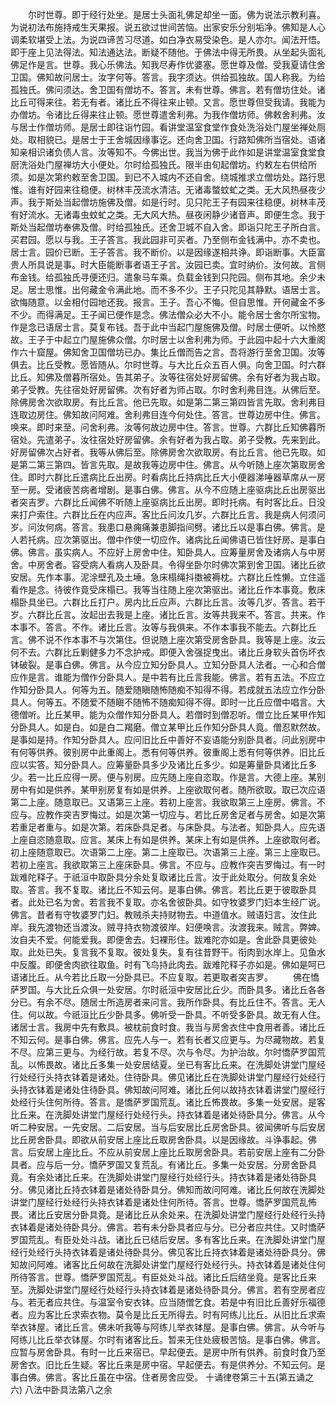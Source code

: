 <!-- { "loadSidebar": true } -->
　　尔时世尊。即于经行处坐。是居士头面礼佛足却坐一面。佛为说法示教利喜。为说初法布施持戒生天果报。说五欲过世间苦恼。出家安乐分别垢净。佛知是人心调柔软堪受上法。为说四谛苦习尽道。如白净衣易受染色。是人亦尔。闻法开悟。即于座上见法得法。知法通达法。断疑不随他。于佛法中得无所畏。从坐起头面礼佛足作是言。世尊。我心乐佛法。知我尽寿作优婆塞。愿世尊及僧。受我夏请住舍卫国。佛知故问居士。汝字何等。答言。我字须达。供给孤独故。国人称我。为给孤独氏。佛问须达。舍卫国有僧坊不。答言。未有世尊。佛言。若有僧坊住处。诸比丘可得来往。若无有者。诸比丘不得往来止顿。又言。愿世尊但受我请。我能为办僧坊。令诸比丘得来往止顿。愿世尊遣舍利弗。为我作僧坊师。佛敕舍利弗。汝与居士作僧坊师。是居士即往诣竹园。看讲堂温室食堂作食处洗浴处门屋坐禅处厕处。取相貌已。是居士于王舍城因缘事讫。还向舍卫国。行路知佛所当宿处。语诸知亲相识诸负债人言。汝等知不。今佛出世。我当为佛于此作如是讲堂温室食堂食厨洗浴处门屋禅坊大小便处。尔时给孤独氏。限半由旬起僧坊。约敕左右供给所须。如是次第约敕至舍卫国。到已不入城内不还自舍。绕城推求立僧坊处。路行思惟。谁有好园来往稳便。树林丰茂流水清洁。无诸毒螫蚊虻之类。无大风热昼夜少声。我于斯处当起僧坊施佛及僧。如是行时。见只陀王子有园来往稳便。树林丰茂有好流水。无诸毒虫蚊虻之类。无大风大热。昼夜闲静少诸音声。即便生念。我于斯处当起僧坊奉佛及僧。时给孤独氏。还舍卫城不自入舍。即诣只陀王子所白言。买君园。愿以与我。王子答言。我此园非可买者。乃至侧布金钱满中。亦不卖也。居士言。园价已断。王子答言。我不断价。以是因缘遂相共诤。即诣断事。大臣富贵人所具说是事。时大臣能断事者语王子言。汝园已卖。宜时纳价。汝何故。言侧布金钱。给孤独氏寻便还归。遣象马车乘。负载金钱到只陀园。侧布其地。余少未足。居士思惟。出何藏金令满此地。而不多不少。王子只陀见其静默。语居士言。欲悔随意。以金相付园地还我。报言。王子。吾心不悔。但自思惟。开何藏金不多不少。而得满足。王子闻已便作是念。佛法僧众必大不小。能令居士舍尔所宝物。作是念已语居士言。莫复布钱。吾于此中当起门屋施佛及僧。时居士便听。以怜愍故。王子于中起立门屋施佛众僧。尔时居士以舍利弗为师。于此园中起十六大重阁作六十窟屋。佛知舍卫国僧坊已办。集比丘僧而告之言。吾将游行至舍卫国。汝等俱去。比丘受教。愿皆随从。尔时世尊。与大比丘众五百人俱。向舍卫国。时六群比丘。知佛及僧暮所宿处。告其弟子。汝等往宿处好房留佛。余有好者为我占取。弟子受教。先往宿处好房留佛。次有好者为师占取。尔时舍利弗目连。从佛后至。除佛房舍次欲取房。有比丘言。他已先取。如是第二第三第四皆言先取。舍利弗目连取边房住。佛知故问阿难。舍利弗目连今何处住。答言。世尊边房中住。佛言。唤来。即时来至。问舍利弗。汝等何故边房中住。答言。世尊。六群比丘知佛暮所宿处。先遣弟子。汝往宿处好房留佛。余有好者为我占取。弟子受教。先来到此。好房留佛次占好者。我等从佛后至。除佛房舍次欲取房。有比丘言。他已先取。如是第二第三第四。皆言先取。是故我等边房中住。佛言。从今听随上座次第取房舍住。即时六群比丘遣病比丘出房。时看病比丘持病比丘大小便器涕唾器草席从一房至一房。受诸疲苦病者增剧。是事白佛。佛言。从今不应随上座驱病比丘出房驱出者突吉罗。六群比丘闻佛不听随上座驱病比丘出房。即时托病。有时客比丘。日没来打户索住。六群比丘在内应声。客比丘问汝几岁。六群比丘言。我是病人何须问岁。问汝何病。答言。我患口悬痈痛兼患脚指间劈。诸比丘以是事白佛。佛言。是人若托病。应次第驱出。僧中作使一切应作。诸病比丘闻佛语已皆住好房。是事白佛。佛言。虽实病人。不应好上房舍中住。知卧具人。应筹量房舍及诸病人与中房舍。中房舍者。容受病人看病人及卧具。令得坐卧尔时佛次第到舍卫国。诸比丘欲安居。先作本事。泥涂壁孔及土埵。急床榻绳抖擞被褥枕。六群比丘性懒。立住遥看作是念。待彼作竟受床榻已。我等当往随上座次第驱出。诸比丘作本事竟。敷床榻卧具坐已。六群比丘打户。房内比丘应声。六群比丘言。汝等几岁。答言。若干岁。六群比丘言。汝起出去我是上座。诸比丘言。汝等共我来不。答言。共来。作本事不。答言。不作。诸比丘言。汝等与我俱来。不作本事我不能去。六群比丘言。佛不说不作本事不与次第住。但说随上座次第受房舍卧具。我等是上座。汝云何不去。六群比丘剿健多力不念护戒。即便入舍强捉曳出。诸比丘身软头首伤坏衣钵破裂。是事白佛。佛言。从今应立知分卧具人。立知分卧具人法者。一心和合僧应作是言。谁能为僧作分卧具人。是中若有比丘言我能。佛言。若有五法。不应立作知分卧具人。何等为五。随爱随瞋随怖随痴不知得不得。若成就五法应立作分卧具人。何等五。不随爱不随瞋不随怖不随痴知得不得。即时一比丘应僧中唱言。大德僧听。比丘某甲。能为众僧作知分卧具人。若僧时到僧忍听。僧立比丘某甲作知分卧具人。如是白。如是白二羯磨。僧立某甲比丘作知分卧具人竟。僧忍默然故。是事如是持。作知分卧具人。应问旧比丘中善好不妄语能分别卧具者。问此别房中有何等供养。彼别房中此重阁上。悉有何等供养。彼重阁上悉有何等供养。旧比丘应以实答。知分卧具人。应筹量卧具多少及诸比丘多少。如是筹量卧具诸比丘多少。若一比丘应得一房。便与别房。应先随上座自恣取。作是言。大德上座。某别房中有如是供养。某甲别房复有如是供养。上座欲取何者。随所欲取。取已次应语第二上座。随意取已。又语第三上座。若初上座言。我欲取第三上座房。佛言。不应与。应教作突吉罗悔过。如是次第一切应与。若比丘房舍足者与房舍。如是次第若重足者重与。如是次第。若床卧具足者。与床卧具。与法者。知卧具人。应先语上座自恣随意取。应言。某床上有如是供养。某床上有如是供养。上座欲取何者。初上座随意取已。次语第二上座。第二上座取已。次语第三上座。第三上座取已。若初上座言。我欲取第三上座床卧具。佛言。不应与。应教作突吉罗悔过。有一时跋难陀释子。于祇洹中取卧具分余处复取诸比丘言。汝于此处取分。何故复余处取。答言。我不复取。诸比丘不知云何。是事白佛。佛言。若比丘更于彼取卧具者。此处已名为舍。若言我不复取。亦名舍彼卧具。如守牧婆罗门妇本生经广说。佛言。昔者有守牧婆罗门妇。教贼杀夫持财物去。中道值水。贼语妇言。汝住此岸。我先渡物还当渡汝。贼寻持衣物渡彼岸。妇便唤言。汝渡我来。贼言。弊婢。汝自夫不爱。何能爱我。即便舍去。妇裸形住。跋难陀亦如是。舍此卧具更彼处取。此处已失。复言我不复取。彼处复失。复有往昔野干。衔肉到水岸上。见鱼水中反腹。即便舍肉欲往取鱼。时有飞鸟持此肉去。跋难陀释子亦如是。佛如是呵已语诸比丘。从今若比丘取一分卧具已。不应复取。若更取者突吉罗。
　　佛在憍萨罗国。与大比丘众俱一处安居。尔时祇洹中安居比丘少。而卧具多。诸比丘各各分已。有余不尽。随居士所造房者来问言。我所作卧具。有比丘住不。答言。无人住。何以故。今祇洹比丘少卧具多。佛听受一卧具。不听受多卧具。故无有人住。诸居士言。我房中先有敷具。被枕前食时食。我当与房舍衣住中食用者善。诸比丘不知云何。是事白佛。佛言。应先人与一。若有长者又应更与。为尽藏物故。若复不尽。应第三更与。为经行故。若复不尽。次与令尽。为护治故。尔时憍萨罗国荒乱。以怖畏故。诸比丘多集一处安居结夏。坐已有客比丘来。在洗脚处讲堂门屋经行处经行头持衣钵着是诸处。住待卧具。佛见诸比丘在洗脚处讲堂门屋经行处经行头持衣钵着是诸处住待卧具。佛知故问阿难。诸比丘何以故持衣钵着讲堂门屋经行处经行头住何所待。答言。是憍萨罗国荒乱。诸比丘怖畏故。多集一处安居。是客比丘来。在洗脚处讲堂门屋经行处经行头。持衣钵着是诸处待卧具分。佛言。从今听二种安居。一先安居。二后安居。当与后安居比丘房舍卧具。彼闻佛听与后安居比丘房舍卧具。即欲从前安居上座比丘取房舍卧具。以是因缘故。斗诤事起。佛言。后安居上座比丘。不应从前安居上座比丘取房舍卧具。若前安居上座有二分卧具者。应与后一分。憍萨罗国又复荒乱。有诸比丘。多集一处安居。分房舍卧具竟。有余处诸比丘来。在洗脚处讲堂门屋经行处经行头。持衣钵着是诸处待卧具分。佛见诸比丘持衣钵着是诸处待卧具分。佛知而故问阿难。诸比丘何故在洗脚处讲堂门屋经行处经行头持衣钵着是诸处住何所待。答言。世尊。憍萨罗国荒乱怖畏。诸比丘安居分卧具竟。是诸比丘从余处来。在洗脚处讲堂门屋经行处经行头持衣钵着是诸处待卧具分。佛言。若有未分卧具者应与分。已分者应共住。又时憍萨罗国荒乱。有臣处处斗战。诸比丘已结后安居。多有客比丘来。在洗脚处讲堂门屋经行处经行头持衣钵着是诸处待卧具分。佛见客比丘持衣钵着是诸处待卧具分。佛知故问阿难。诸客比丘何故在洗脚处讲堂门屋经行处经行头。持衣钵着是诸处住何所待答言。世尊。憍萨罗国荒乱。有臣处处斗战。诸比丘后结坐竟。是客比丘来至。洗脚处讲堂门屋经行处经行头持衣钵着是诸处待卧具分。佛言。若有空房者应与。若无者应共住。与温室令安衣钵。应当随僧乞食。若是中有旧比丘善好乐福德者。应为客比丘求索衣物。莫令是比丘无所得去。时有阿练儿比丘。从旧比丘求索举衣钵屋。诸比丘言。佛未听我等与阿练儿举衣钵屋。是事白佛。佛言。从今听与阿练儿比丘举衣钵屋。尔时有诸客比丘。暂来无住处疲极苦恼。是事白佛。佛言。应暂与房舍卧具。有时一比丘来宿已。早起便去。是房中所有供养。前食时食乃至房舍衣。旧比丘生疑。客比丘来是房中宿。早起便去。有是供养分。不知云何。是事白佛。佛言。客比丘虽在中宿。住者房舍应受。
十诵律卷第三十五(第五诵之六)
八法中卧具法第八之余
